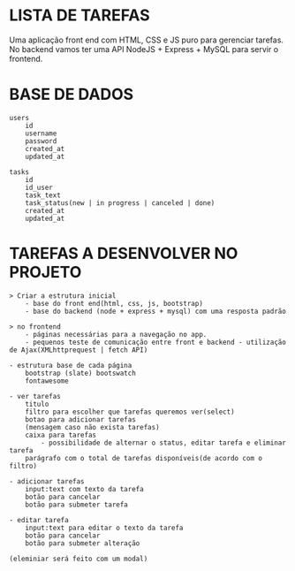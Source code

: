 # LISTA DE TAREFAS

Uma aplicação front end com HTML, CSS e JS puro para gerenciar tarefas.
No backend vamos ter uma API NodeJS + Express + MySQL para servir o frontend.

# BASE DE DADOS

    users
        id
        username
        password
        created_at
        updated_at

    tasks
        id
        id_user
        task_text
        task_status(new | in progress | canceled | done)
        created_at
        updated_at

# TAREFAS A DESENVOLVER NO PROJETO

    > Criar a estrutura inicial
        - base do front end(html, css, js, bootstrap)
        - base do backend (node + express + mysql) com uma resposta padrão

    > no frontend
        - páginas necessárias para a navegação no app.
        - pequenos teste de comunicação entre front e backend - utilização de Ajax(XMLhttprequest | fetch API)

    - estrutura base de cada página
        bootstrap (slate) bootswatch
        fontawesome
    
    - ver tarefas
        titulo
        filtro para escolher que tarefas queremos ver(select)
        botao para adicionar tarefas
        (mensagem caso não exista tarefas)
        caixa para tarefas
            - possibilidade de alternar o status, editar tarefa e eliminar tarefa
        parágrafo com o total de tarefas disponíveis(de acordo com o filtro)

    - adicionar tarefas
        input:text com texto da tarefa
        botão para cancelar
        botão para submeter tarefa
    
    - editar tarefa
        input:text para editar o texto da tarefa
        botão para cancelar
        botão para submeter alteração

    (eleminiar será feito com um modal)